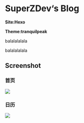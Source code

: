 # SuperZDev‘s Blog #

**Site:Hexo**

**Theme:tranquilpeak**


balalalalala


balalalalala


## Screenshot ##
### 首页 ###
![](http://res.cloudinary.com/superzdev/image/upload/v1454693046/blog1_blwsmx.png)
### 日历 ###
![](http://res.cloudinary.com/superzdev/image/upload/v1454693226/blog2_cmepdm.png)